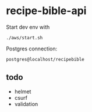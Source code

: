 # recipe-bible-api

Start dev env with

```
./aws/start.sh
```

Postgres connection:

```
postgres@localhost/recipebible
```

## todo

- helmet
- csurf
- validation
